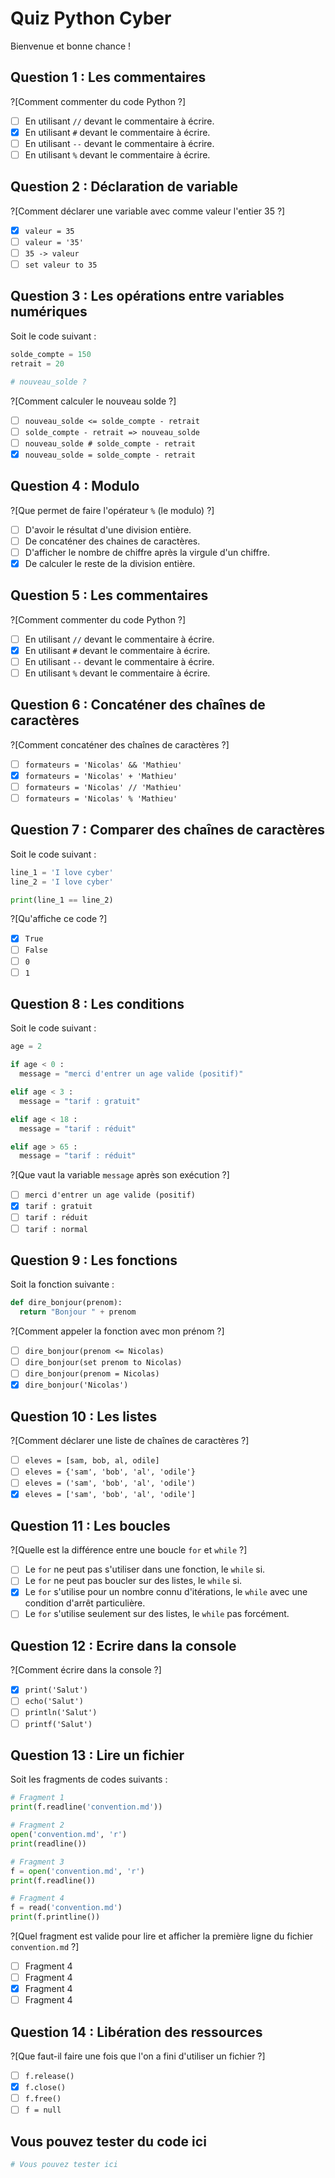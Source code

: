 # Quiz Python Cyber

Bienvenue et bonne chance !

## Question 1 : Les commentaires

?[Comment commenter du code Python ?]
- [ ] En utilisant `//` devant le commentaire à écrire.
- [X] En utilisant `#` devant le commentaire à écrire.
- [ ] En utilisant `--` devant le commentaire à écrire.
- [ ] En utilisant `%` devant le commentaire à écrire.

## Question 2 : Déclaration de variable

?[Comment déclarer une variable avec comme valeur l'entier 35 ?]
- [X] `valeur = 35`
- [ ] `valeur = '35'`
- [ ] `35 -> valeur`
- [ ] `set valeur to 35`

## Question 3 : Les opérations entre variables numériques

Soit le code suivant :

```python
solde_compte = 150
retrait = 20

# nouveau_solde ?
```

?[Comment calculer le nouveau solde ?]
- [ ] `nouveau_solde <= solde_compte - retrait`
- [ ] `solde_compte - retrait => nouveau_solde`
- [ ] `nouveau_solde # solde_compte - retrait`
- [X] `nouveau_solde = solde_compte - retrait`

## Question 4 : Modulo

?[Que permet de faire l'opérateur `%` (le modulo) ?]
- [ ] D'avoir le résultat d'une division entière.
- [ ] De concaténer des chaines de caractères.
- [ ] D'afficher le nombre de chiffre après la virgule d'un chiffre.
- [X] De calculer le reste de la division entière.

## Question 5 : Les commentaires

?[Comment commenter du code Python ?]
- [ ] En utilisant `//` devant le commentaire à écrire.
- [X] En utilisant `#` devant le commentaire à écrire.
- [ ] En utilisant `--` devant le commentaire à écrire.
- [ ] En utilisant `%` devant le commentaire à écrire.

## Question 6 : Concaténer des chaînes de caractères

?[Comment concaténer des chaînes de caractères ?]
- [ ] `formateurs = 'Nicolas' && 'Mathieu'`
- [X] `formateurs = 'Nicolas' + 'Mathieu'`
- [ ] `formateurs = 'Nicolas' // 'Mathieu'`
- [ ] `formateurs = 'Nicolas' % 'Mathieu'`

## Question 7 : Comparer des chaînes de caractères

Soit le code suivant :

```python
line_1 = 'I love cyber'
line_2 = 'I love cyber'

print(line_1 == line_2)
```

?[Qu'affiche ce code ?]
- [X] `True`
- [ ] `False`
- [ ] `0`
- [ ] `1`

## Question 8 : Les conditions

Soit le code suivant :

```python
age = 2

if age < 0 :
  message = "merci d'entrer un age valide (positif)"

elif age < 3 :
  message = "tarif : gratuit"

elif age < 18 :
  message = "tarif : réduit"

elif age > 65 :
  message = "tarif : réduit"
```

?[Que vaut la variable `message` après son exécution ?]
- [ ] `merci d'entrer un age valide (positif)`
- [X] `tarif : gratuit`
- [ ] `tarif : réduit`
- [ ] `tarif : normal`

## Question 9 : Les fonctions

Soit la fonction suivante :

```python
def dire_bonjour(prenom):
  return "Bonjour " + prenom
```

?[Comment appeler la fonction avec mon prénom ?]
- [ ] `dire_bonjour(prenom <= Nicolas)`
- [ ] `dire_bonjour(set prenom to Nicolas)`
- [ ] `dire_bonjour(prenom = Nicolas)`
- [X] `dire_bonjour('Nicolas')`

## Question 10 : Les listes

?[Comment déclarer une liste de chaînes de caractères ?]
- [ ] `eleves = [sam, bob, al, odile]`
- [ ] `eleves = {'sam', 'bob', 'al', 'odile'}`
- [ ] `eleves = ('sam', 'bob', 'al', 'odile')`
- [X] `eleves = ['sam', 'bob', 'al', 'odile']`

## Question 11 : Les boucles

?[Quelle est la différence entre une boucle `for` et `while` ?]
- [ ] Le `for` ne peut pas s'utiliser dans une fonction, le `while` si.
- [ ] Le `for` ne peut pas boucler sur des listes, le `while` si.
- [X] Le `for` s'utilise pour un nombre connu d'itérations, le `while` avec une condition d'arrêt particulière.
- [ ] Le `for` s'utilise seulement sur des listes, le `while` pas forcément.

## Question 12 : Ecrire dans la console

?[Comment écrire dans la console ?]
- [X] `print('Salut')`
- [ ] `echo('Salut')`
- [ ] `println('Salut')`
- [ ] `printf('Salut')`

## Question 13 : Lire un fichier

Soit les fragments de codes suivants :

```python
# Fragment 1
print(f.readline('convention.md'))

# Fragment 2
open('convention.md', 'r')
print(readline())

# Fragment 3
f = open('convention.md', 'r')
print(f.readline())

# Fragment 4
f = read('convention.md')
print(f.printline())
```

?[Quel fragment est valide pour lire et afficher la première ligne du fichier `convention.md` ?]
- [ ] Fragment 4
- [ ] Fragment 4
- [X] Fragment 4
- [ ] Fragment 4

## Question 14 : Libération des ressources

?[Que faut-il faire une fois que l'on a fini d'utiliser un fichier ?]
- [ ] `f.release()`
- [X] `f.close()`
- [ ] `f.free()`
- [ ] `f = null`

## Vous pouvez tester du code ici

```python runnable
# Vous pouvez tester ici
```
